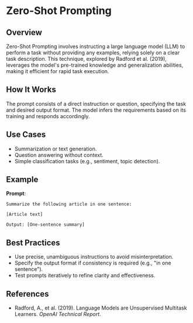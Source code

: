 # Zero-Shot Prompting

## Overview

Zero-Shot Prompting involves instructing a large language model (LLM) to perform a task without providing any examples, relying solely on a clear task description. This technique, explored by Radford et al. (2019), leverages the model's pre-trained knowledge and generalization abilities, making it efficient for rapid task execution.

## How It Works

The prompt consists of a direct instruction or question, specifying the task and desired output format. The model infers the requirements based on its training and responds accordingly.

## Use Cases

- Summarization or text generation.
- Question answering without context.
- Simple classification tasks (e.g., sentiment, topic detection).

## Example

**Prompt**:
```
Summarize the following article in one sentence:

[Article text]

Output: [One-sentence summary]
```

## Best Practices

- Use precise, unambiguous instructions to avoid misinterpretation.
- Specify the output format if consistency is required (e.g., "in one sentence").
- Test prompts iteratively to refine clarity and effectiveness.

## References

- Radford, A., et al. (2019). Language Models are Unsupervised Multitask Learners. *OpenAI Technical Report*.